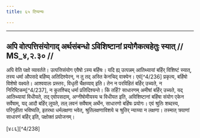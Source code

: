 ```yaml
---
title: ६५ टिप्पन्यः

---
```


[^4/229]: E2: niriṣṭakasya

[^4/230]: E2: niriṣṭakasyopadeśaḥ

[^4/231]: E2: niriṣṭakena

[^4/232]: E2: bhavantīti

[^4/233]: E2: apavṛktam āsīt, pūrvaṃ

[^4/234]: E2: ātithyāyām āsīt, upasatkāle

[^4/235]: E2: 5,57; E6: 2,34

____________________________________________


## अपि वोत्पत्तिसंयोगाद् अर्थसंबन्धो ऽविशिष्टानां प्रयोगैकत्वहेतुः स्यात् // MS_४,२.३० //

अपि वेति पक्षो व्यावर्तते। उत्पत्तिसंयोग एवैषो ऽस्य बर्हिषः। यदि ह्य् उत्पन्नम् आतिथ्यायां बर्हिर् विशिष्टं स्यात्, तस्य धर्मा औपसदे बर्हिष्य् अतिदिश्येरन्, न तु तद् अस्ति केनचिद् वाक्येन। एवं[^4/236] प्रकृत्य, बर्हिषो विशेषो वक्ष्यते। आश्ववालः प्रस्तरः, विधृती चैक्षव्याव् इति। तेन न परविहितं बर्हिर् उच्यते, न निरिष्टिकम्[^4/237], न कुतश्चिद् धर्मा प्रतिदिश्यन्ते। किं तर्हि? साधारणम् अमीषां बर्हिर् उच्यते, यद् आतिथ्यायां विधीयते, तद् एवोपसदाम्, अग्नीषोमीयस्य च विधीयत इति, अविशिष्टानां बर्हिषा संयोग एकेन सर्वेषाम्, यद् आदौ बर्हिर् लूयते, तल् लवनं सर्वेषाम् अर्थेन, साधारणो बर्हिषः प्रयोगः। एवं श्रुतिः शब्दस्य, परिगृहीता भविष्यति, इतरथा धर्मलक्षणा भवेत्, श्रुतिलक्षणाविशये च श्रुतिर् न्याय्या न लक्षणा। तस्मात् त्रयाणां साधारणं बर्हिर् इति, पक्षोक्तं प्रयोजनम्।


[४८६][^4/238]
